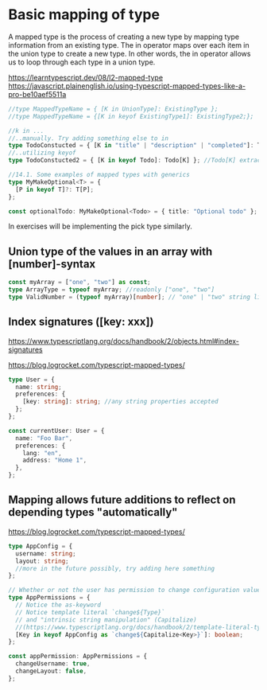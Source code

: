 # Basic mapping of type

A mapped type is the process of creating a new type by mapping type information from an existing type. The in operator maps over each item in the union type to create a new type. In other words, the in operator allows us to loop through each type in a union type.

https://learntypescript.dev/08/l2-mapped-type
https://javascript.plainenglish.io/using-typescript-mapped-types-like-a-pro-be10aef5511a

```ts
//type MappedTypeName = { [K in UnionType]: ExistingType };
//type MappedTypeName = {[K in keyof ExistingType1]: ExistingType2;};

//k in ...
//..manually. Try adding something else to in
type TodoConstucted = { [K in "title" | "description" | "completed"]: Todo[K] };
//..utilizing keyof
type TodoConstucted2 = { [K in keyof Todo]: Todo[K] }; //Todo[K] extracts the Type of the property being iterated at the moment.

//14.1. Some examples of mapped types with generics
type MyMakeOptional<T> = {
  [P in keyof T]?: T[P];
};

const optionalTodo: MyMakeOptional<Todo> = { title: "Optional todo" };
```

In exercises will be implementing the pick type similarly.

## Union type of the values in an array with [number]-syntax

```ts
const myArray = ["one", "two"] as const;
type ArrayType = typeof myArray; //readonly ["one", "two"]
type ValidNumber = (typeof myArray)[number]; // "one" | "two" string literal union
```

## Index signatures ([key: xxx])

https://www.typescriptlang.org/docs/handbook/2/objects.html#index-signatures

https://blog.logrocket.com/typescript-mapped-types/

```ts
type User = {
  name: string;
  preferences: {
    [key: string]: string; //any string properties accepted
  };
};

const currentUser: User = {
  name: "Foo Bar",
  preferences: {
    lang: "en",
    address: "Home 1",
  },
};
```

## Mapping allows future additions to reflect on depending types "automatically"

https://blog.logrocket.com/typescript-mapped-types/

```ts
type AppConfig = {
  username: string;
  layout: string;
  //more in the future possibly, try adding here something
};

// Whether or not the user has permission to change configuration values
type AppPermissions = {
  // Notice the as-keyword
  // Notice template literal `change${Type}`
  // and "intrinsic string manipulation" (Capitalize)
  //(https://www.typescriptlang.org/docs/handbook/2/template-literal-types.html)
  [Key in keyof AppConfig as `change${Capitalize<Key>}`]: boolean;
};

const appPermission: AppPermissions = {
  changeUsername: true,
  changeLayout: false,
};
```
